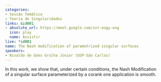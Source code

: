 ```yaml
---
categories:
- Sessão Temática
- Teoria de Singularidades
links: &id001
- absolute_url: https://meet.google.com/zvt-eogy-ong
  icon: play
  name: Assistir
live: *id001
name: The Nash modification of parametrized singular surfaces
speakers:
- Nivaldo de Góes Grulha Júnior (USP-São Carlos)
---
```


In this work, we show that, under certain conditions, the Nash Modification of a singular surface parameterized by a corank one application is smooth. 